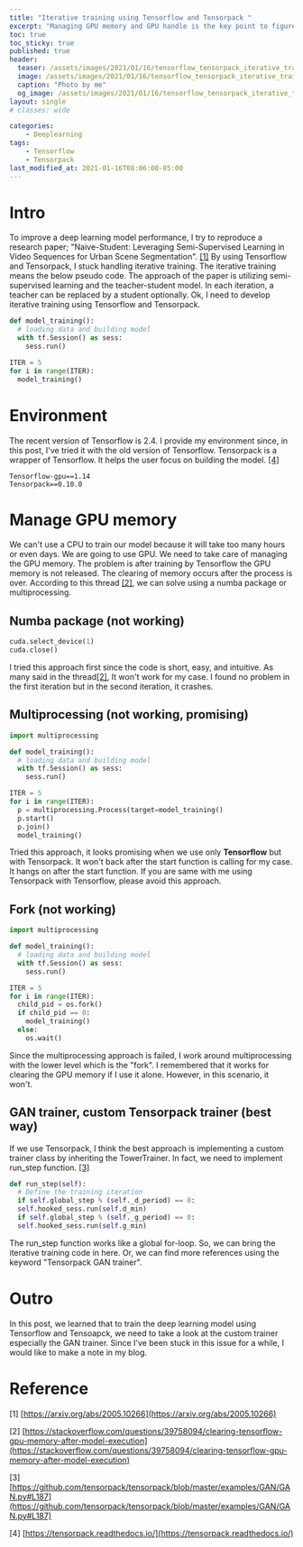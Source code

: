 ```yaml
---
title: "Iterative training using Tensorflow and Tensorpack "
excerpt: "Managing GPU memory and GPU handle is the key point to figure out"
toc: true
toc_sticky: true
published: true
header:
  teaser: /assets/images/2021/01/16/tensorflow_tensorpack_iterative_training.png
  image: /assets/images/2021/01/16/tensorflow_tensorpack_iterative_training.png
  caption: "Photo by me"
  og_image: /assets/images/2021/01/16/tensorflow_tensorpack_iterative_training.png
layout: single
# classes: wide

categories:
    - Deeplearning
tags:
    - Tensorflow
    - Tensorpack
last_modified_at: 2021-01-16T08:06:00-05:00
---
```


# Intro 
To improve a deep learning model performance, I try to reproduce a research paper; "Naive-Student: Leveraging Semi-Supervised Learning in Video Sequences for Urban Scene Segmentation". [[1]](#first) By using Tensorflow and Tensorpack, I stuck handling iterative training. The iterative training means the below pseudo code. The approach of the paper is utilizing semi-supervised learning and the teacher-student model. In each iteration, a teacher can be replaced by a student optionally. Ok, I need to develop iterative training using Tensorflow and Tensorpack. 

```python
def model_training(): 
  # loading data and building model
  with tf.Session() as sess: 
    sess.run()

ITER = 5
for i in range(ITER):
  model_training()
```

# Environment 
The recent version of Tensorflow is 2.4. I provide my environment since, in this post, I've tried it with the old version of Tensorflow. Tensorpack is a wrapper of Tensorflow. It helps the user focus on building the model. [[4]](#four)
```text
Tensorflow-gpu==1.14
Tensorpack==0.10.0
```

# Manage GPU memory 
We can't use a CPU to train our model because it will take too many hours or even days. We are going to use GPU. We need to take care of managing the GPU memory. The problem is after training by Tensorflow the GPU memory is not released. The clearing of memory occurs after the process is over. According to this thread [[2]](#second), we can solve using a numba package or multiprocessing. 

## Numba package (not working)
```python
cuda.select_device(1)
cuda.close()
```
I tried this approach first since the code is short, easy, and intuitive. As many said in the thread[[2]](#second), It won't work for my case. I found no problem in the first iteration but in the second iteration, it crashes. 

## Multiprocessing (not working, promising)
```python
import multiprocessing

def model_training(): 
  # loading data and building model
  with tf.Session() as sess: 
    sess.run()

ITER = 5
for i in range(ITER):
  p = multiprocessing.Process(target=model_training()
  p.start()
  p.join()
  model_training()
```
Tried this approach, it looks promising when we use only **Tensorflow** but with Tensorpack. It won't back after the start function is calling for my case. It hangs on after the start function. If you are same with me using Tensorpack with Tensorflow, please avoid this approach. 

## Fork (not working)
```python
import multiprocessing

def model_training(): 
  # loading data and building model
  with tf.Session() as sess: 
    sess.run()

ITER = 5
for i in range(ITER):
  child_pid = os.fork()
  if child_pid == 0:
    model_training()
  else: 
    os.wait() 
```
Since the multiprocessing approach is failed, I work around multiprocessing with the lower level which is the "fork". I remembered that it works for clearing the GPU memory if I use it alone. However, in this scenario, it won't. 

## GAN trainer, custom Tensorpack trainer (best way)
If we use Tensorpack, I think the best approach is implementing a custom trainer class by inheriting the TowerTrainer. In fact, we need to implement run_step function. [[3]](#third)
```python
def run_step(self):
  # Define the training iteration
  if self.global_step % (self._d_period) == 0:
  self.hooked_sess.run(self.d_min)
  if self.global_step % (self._g_period) == 0:
  self.hooked_sess.run(self.g_min)
```
The run_step function works like a global for-loop. So, we can bring the iterative training code in here. Or, we can find more references using the keyword "Tensorpack GAN trainer". 

# Outro
In this post, we learned that to train the deep learning model using Tensorflow and Tensoapck, we need to take a look at the custom trainer especially the GAN trainer. Since I've been stuck in this issue for a while, I would like to make a note in my blog. 

# Reference 
<a name="first">[1]</a> [https://arxiv.org/abs/2005.10266](https://arxiv.org/abs/2005.10266)

<a name="second">[2]</a> [https://stackoverflow.com/questions/39758094/clearing-tensorflow-gpu-memory-after-model-execution](https://stackoverflow.com/questions/39758094/clearing-tensorflow-gpu-memory-after-model-execution)

<a name="third">[3]</a> [https://github.com/tensorpack/tensorpack/blob/master/examples/GAN/GAN.py#L187](https://github.com/tensorpack/tensorpack/blob/master/examples/GAN/GAN.py#L187)

<a name="four">[4]</a> [https://tensorpack.readthedocs.io/](https://tensorpack.readthedocs.io/)